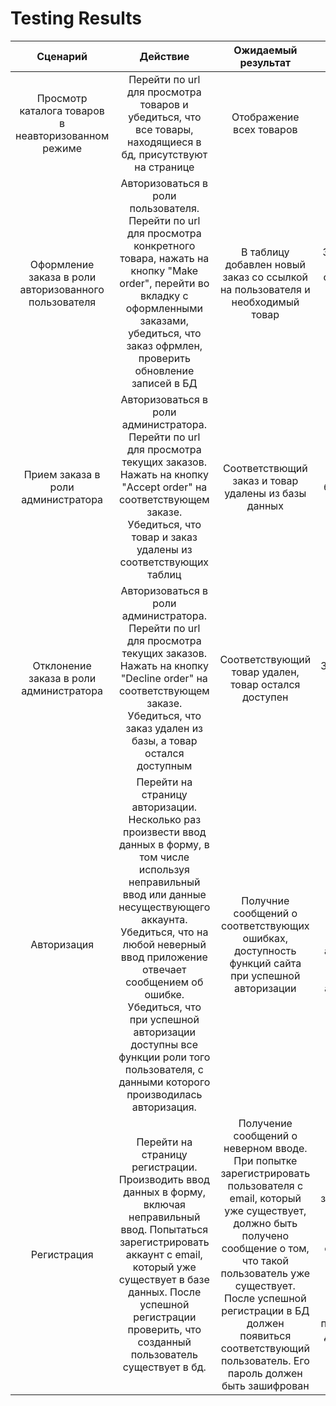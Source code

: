 # Testing Results

|                       Сценарий                        |                                                                                                                                                                                    Действие                                                                                                                                                                                    |                                                                                                                                              Ожидаемый результат                                                                                                                                               |                                                                                                        Полученный результат                                                                                                         | Прохождение теста |
|:-----------------------------------------------------:|:------------------------------------------------------------------------------------------------------------------------------------------------------------------------------------------------------------------------------------------------------------------------------------------------------------------------------------------------------------------------------:|:--------------------------------------------------------------------------------------------------------------------------------------------------------------------------------------------------------------------------------------------------------------------------------------------------------------:|:-----------------------------------------------------------------------------------------------------------------------------------------------------------------------------------------------------------------------------------:|:------------------|
|  Просмотр каталога товаров в неавторизованном режиме  |                                                                                                                                  Перейти по url для просмотра товаров и убедиться, что все товары, находящиеся в бд, присутствуют на странице                                                                                                                                  |                                                                                                                                            Отображение всех товаров                                                                                                                                            |                                                                                                    Все товары успешно отображены                                                                                                    | Тест пройден      |
| Оформление заказа в роли авторизованного пользователя |                                                                        Авторизоваться в роли пользователя. Перейти по url для просмотра конкретного товара, нажать на кнопку "Make order", перейти во вкладку с оформленными заказами, убедиться, что заказ офрмлен, проверить обновление записей в БД                                                                         |                                                                                                                 В таблицу добавлен новый заказ со ссылкой на пользователя и необходимый товар                                                                                                                  |                                                                             Запись в таблицу добавлена, отображается во вкладке с оформленными заказами                                                                             | Тест пройден      | 
|          Прием заказа в роли администратора           |                                                                                 Авторизоваться в роли администратора. Перейти по url для просмотра текущих заказов. Нажать на кнопку "Accept order" на соответствующем заказе. Убедиться, что товар и заказ удалены из соответствующих таблиц                                                                                  |                                                                                                                              Соответствющий заказ и товар удалены из базы данных                                                                                                                               |                                                                                              Заказ и товар были удалены из базы данных                                                                                              | Тест пройден      |
|        Отклонение заказа в роли администратора        |                                                                                 Авторизоваться в роли администратора. Перейти по url для просмотра текущих заказов. Нажать на кнопку "Decline order" на соответствующем заказе. Убедиться, что заказ удален из базы, а товар остался доступным                                                                                 |                                                                                                                              Соответствующий товар удален, товар остался доступен                                                                                                                              |                                                                                              Заказ был удален, товар остался в таблице                                                                                              | Тест пройден      |
|                      Авторизация                      | Перейти на страницу авторизации. Несколько раз произвести ввод данных в форму, в том числе используя неправильный ввод или данные несуществующего аккаунта. Убедиться, что на любой неверный ввод приложение отвечает сообщением об ошибке. Убедиться, что при успешной авторизации доступны все функции роли того пользователя, с данными которого производилась авторизация. |                                                                                                        Получние сообщений о соответствующих ошибках, доступность функций сайта при успешной авторизации                                                                                                        |                                               Приложение должным образом реагирует на неверный ввод, после авторизации все функции пользователя и администратора остаются доступными                                                | Тест пройден      |
|                      Регистрация                      |                                                       Перейти на страницу регистрации. Производить ввод данных в форму, включая неправильный ввод. Попытаться зарегистрировать аккаунт с email, который уже существует в базе данных. После успешной регистрации проверить, что созданный пользователь существует в бд.                                                        | Получение сообщений о неверном вводе. При попытке зарегистрировать пользователя с email, который уже существует, должно быть получено сообщение о том, что такой пользователь уже существует. После успешной регистрации в БД должен появиться соответствующий пользователь. Его пароль должен быть зашифрован | Сообщения о неверном вводе были получены. Попытка зарегистрировать пользователя с уже существующим email не удалась - получено сообщение об ошибке. После успешной регистрации пользователь был добавлен в базу, пароль зашифрован. | Тест пройден |
